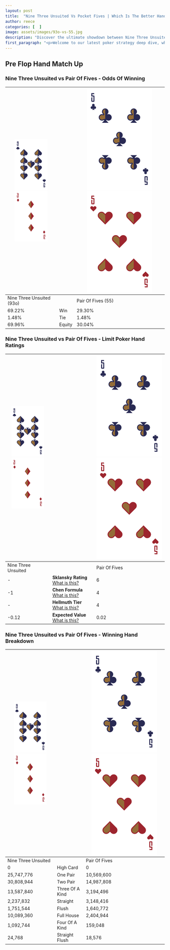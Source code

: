 ```yaml
---
layout: post
title:  "Nine Three Unsuited Vs Pocket Fives | Which Is The Better Hand In Poker? A Complete Guide"
author: reece
categories: [  ]
image: assets/images/93o-vs-55.jpg
description: "Discover the ultimate showdown between Nine Three Unsuited and Pair Of Fives in poker! Uncover the odds, strategies, and scenarios where one hand triumphs over the other. Get ready to up your poker game with this thrilling analysis."
first_paragraph: "<p>Welcome to our latest poker strategy deep dive, where we're pitting two distinct hands against each other in a high-stakes showdown: Nine Three Unsuited vs Pair Of Fives.</p><p>In the dynamic world of poker, every decision counts, and knowing which hand holds the upper hand is key to your success at the table.</p><p>In this article, we'll dissect these two hands, explore the scenarios where one dominates the other, and equip you with the knowledge to make strategic choices that can tip the odds in your favor.</p><p>Get ready to unravel the intriguing dynamics of these poker hands and elevate your game to new heights.</p>"
---
```




[comment]: # (sp0)

## Pre Flop Hand Match Up

<div class="table hand-ratings" markdown="1"> 



### Nine Three Unsuited vs Pair Of Fives - Odds Of Winning


    
| ![image info](assets/images/hand1/9.png) ![image info](assets/images/hand1/3o.png) |  | ![image info](assets/images/hand2/5.png) ![image info](assets/images/hand2/5o.png) |
| -------- | -------- | -------- |
| Nine Three Unsuited (93o) |  | Pair Of Fives (55) |
| 69.22% | Win | 29.30% |
| 1.48% | Tie | 1.48% |
| 69.96% | Equity | 30.04% |




[comment]: # (sp1)



### Nine Three Unsuited vs Pair Of Fives - Limit Poker Hand Ratings


    
| ![image info](assets/images/hand1/9.png) ![image info](assets/images/hand1/3o.png) |  | ![image info](assets/images/hand2/5.png) ![image info](assets/images/hand2/5o.png) |
| -------- | -------- | -------- |
| Nine Three Unsuited |  | Pair Of Fives |
| - | **Sklansky Rating** [What is this?](/sklansky-rating-explained) | 6 |
| -1 | **Chen Formula** [What is this?](/chen-formula-explained) | 4 |
| - | **Hellmuth Tier** [What is this?](/Hellmuth-tier-explained) | 4 |
| -0.12 | **Expected Value** [What is this?](/expected-value-explained) | 0.02 |




[comment]: # (sp2)



### Nine Three Unsuited vs Pair Of Fives - Winning Hand Breakdown


    
| ![image info](assets/images/hand1/9.png) ![image info](assets/images/hand1/3o.png) |  | ![image info](assets/images/hand2/5.png) ![image info](assets/images/hand2/5o.png) |
| -------- | -------- | -------- |
| Nine Three Unsuited |  | Pair Of Fives |
| 0 | High Card | 0 |
| 25,747,776 | One Pair | 10,569,600 |
| 30,808,944 | Two Pair | 14,987,808 |
| 13,587,840 | Three Of A Kind | 3,194,496 |
| 2,237,832 | Straight | 3,148,416 |
| 1,751,544 | Flush | 1,640,772 |
| 10,089,360 | Full House | 2,404,944 |
| 1,092,744 | Four Of A Kind | 159,048 |
| 24,768 | Straight Flush | 18,576 |




[comment]: # (sp3)



</div>

[comment]: # (sp4)



[comment]: # (sp5)


